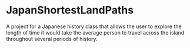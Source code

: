 # JapanShortestLandPaths
A project for a Japanese history class that allows the user to explore the length of time it would take the average 
person to travel across the island throughout several periods of history.

